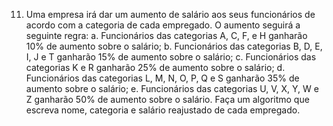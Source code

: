 11. Uma empresa irá dar um aumento de salário aos seus funcionários de acordo com a
categoria de cada empregado. O aumento seguirá a seguinte regra:
a. Funcionários das categorias A, C, F, e H ganharão 10% de aumento sobre o
salário;
b. Funcionários das categorias B, D, E, I, J e T ganharão 15% de aumento
sobre o salário;
c. Funcionários das categorias K e R ganharão 25% de aumento sobre o
salário;
d. Funcionários das categorias L, M, N, O, P, Q e S ganharão 35% de aumento
sobre o salário;
e. Funcionários das categorias U, V, X, Y, W e Z ganharão 50% de aumento
sobre o salário.
Faça um algoritmo que escreva nome, categoria e salário reajustado de cada
empregado.

